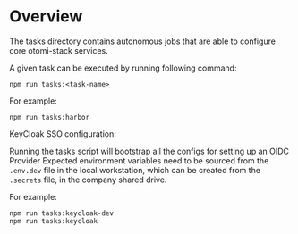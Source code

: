# Overview

The tasks directory contains autonomous jobs that are able to configure core otomi-stack services.

A given task can be executed by running following command:

```
npm run tasks:<task-name>
```

For example:

```
npm run tasks:harbor
```

KeyCloak SSO configuration:

Running the tasks script will bootstrap all the configs for setting up an OIDC Provider
Expected environment variables need to be sourced from the `.env.dev` file in the local workstation, which can be created from the `.secrets` file, in the company shared drive.

For example:

```
npm run tasks:keycloak-dev
npm run tasks:keycloak
```
